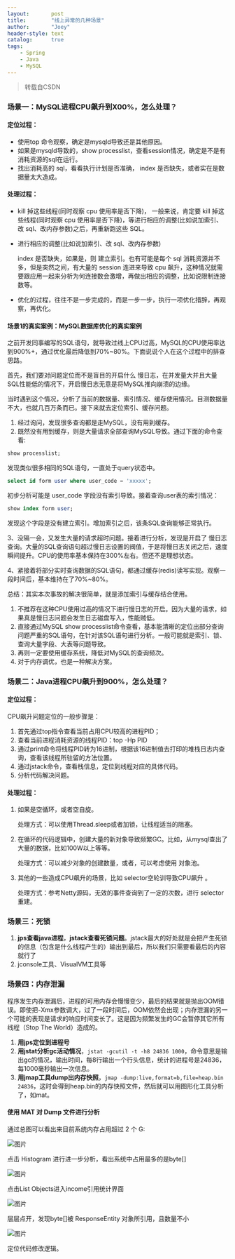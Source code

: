 ```yaml
---
layout:       post
title:        "线上异常的几种场景"
author:       "Joey"
header-style: text
catalog:      true
tags:
    - Spring
    - Java
    - MySQL
---
```


> 转载自CSDN

### **场景一：MySQL进程CPU飙升到X00%，怎么处理？**

#### **定位过程：**

- 使用top 命令观察，确定是mysqld导致还是其他原因。
- 如果是mysqld导致的，show processlist，查看session情况，确定是不是有消耗资源的sql在运行。
- 找出消耗高的 sql，看看执行计划是否准确， index 是否缺失，或者实在是数据量太大造成。

#### **处理过程：**

- kill 掉这些线程(同时观察 cpu 使用率是否下降)， 一般来说，肯定要 kill 掉这些线程(同时观察 cpu 使用率是否下降)，等进行相应的调整(比如说加索引、改 sql、改内存参数)之后，再重新跑这些 SQL。

- 进行相应的调整(比如说加索引、改 sql、改内存参数)

  index 是否缺失，如果是，则  建立索引。也有可能是每个 sql 消耗资源并不多，但是突然之间，有大量的 session 连进来导致 cpu 飙升，这种情况就需要跟应用一起来分析为何连接数会激增，再做出相应的调整，比如说限制连接数等。

- 优化的过程，往往不是一步完成的，而是一步一步，执行一项优化措辞，再观察，再优化。

#### 场景1的真实案例：MySQL数据库优化的真实案例

之前开发同事编写的SQL语句，就导致过线上CPU过高，MySQL的CPU使用率达到900%+，通过优化最后降低到70%~80%。下面说说个人在这个过程中的排查思路。

首先，我们要对问题定位而不是盲目的开启什么 慢日志，在并发量大并且大量SQL性能低的情况下，开启慢日志无意是将MySQL推向崩溃的边缘。

当时遇到这个情况，分析了当前的数据量、索引情况、缓存使用情况。目测数据量不大，也就几百万条而已。接下来就去定位索引、缓存问题。

1. 经过询问，发现很多查询都是走MySQL，没有用到缓存。
2. 既然没有用到缓存，则是大量请求全部查询MySQL导致。通过下面的命令查看:

```sql
show processlist;
```

发现类似很多相同的SQL语句，一直处于query状态中。

```sql
select id form user where user_code = 'xxxxx';
```

初步分析可能是 user_code 字段没有索引导致。接着查询user表的索引情况：

```sql
show index form user;
```

发现这个字段是没有建立索引。增加索引之后，该条SQL查询能够正常执行。

3、没隔一会，又发生大量的请求超时问题。接着进行分析，发现是开启了 慢日志查询。大量的SQL查询语句超过慢日志设置的阀值，于是将慢日志关闭之后，速度瞬间提升。CPU的使用率基本保持在300%左右。但还不是理想状态。

4、紧接着将部分实时查询数据的SQL语句，都通过缓存(redis)读写实现。观察一段时间后，基本维持在了70%~80%。

总结：其实本次事故的解决很简单，就是添加索引与缓存结合使用。

1. 不推荐在这种CPU使用过高的情况下进行慢日志的开启。因为大量的请求，如果真是慢日志问题会发生日志磁盘写入，性能贼低。
2. 直接通过MySQL show processlist命令查看，基本能清晰的定位出部分查询问题严重的SQL语句，在针对该SQL语句进行分析。一般可能就是索引、锁、查询大量字段、大表等问题导致。
3. 再则一定要使用缓存系统，降低对MySQL的查询频次。
4. 对于内存调优，也是一种解决方案。

### 场景二：Java进程CPU飙升到900%，怎么处理？

#### **定位过程：**

CPU飙升问题定位的一般步骤是：

1. 首先通过top指令查看当前占用CPU较高的进程PID；
2. 查看当前进程消耗资源的线程PID：top -Hp PID
3. 通过print命令将线程PID转为16进制，根据该16进制值去打印的堆栈日志内查询，查看该线程所驻留的方法位置。
4. 通过jstack命令，查看栈信息，定位到线程对应的具体代码。
5. 分析代码解决问题。

#### **处理过程：**

1. 如果是空循环，或者空自旋。

   处理方式：可以使用Thread.sleep或者加锁，让线程适当的阻塞。

2. 在循环的代码逻辑中，创建大量的新对象导致频繁GC。比如，从mysql查出了大量的数据，比如100W以上等等。

   处理方式：可以减少对象的创建数量，或者，可以考虑使用 对象池。

3. 其他的一些造成CPU飙升的场景，比如  selector空轮训导致CPU飙升 。

   处理方式：参考Netty源码，无效的事件查询到了一定的次数，进行 selector 重建。

### **场景三：死锁**

1. **jps查看java进程**，**jstack查看死锁问题**。jstack最大的好处就是会把产生死锁的信息（包含是什么线程产生的）输出到最后，所以我们只需要看最后的内容就行了
2. jconsole工具、VisualVM工具等

### **场景四：内存泄漏**

程序发生内存泄漏后，进程的可用内存会慢慢变少，最后的结果就是抛出OOM错误。即使把-Xmx参数调大，过了一段时间后，OOM依然会出现；内存泄漏的另一个可能的表现是请求的响应时间变长了。这是因为频繁发生的GC会暂停其它所有线程（Stop The World）造成的。

1. **用jps定位到进程号**
2. **用jstat分析gc活动情况**，`jstat -gcutil -t -h8 24836 1000`，命令意思是输出gc的情况，输出时间，每8行输出一个行头信息，统计的进程号是24836，每1000毫秒输出一次信息。
3. **用jmap工具dump出内存快照**，`jmap -dump:live,format=b,file=heap.bin 24836`，这时会得到heap.bin的内存快照文件，然后就可以用图形化工具分析了，如mat。
#### 使用 MAT 对 Dump 文件进行分析
通过总图可以看出来目前系统内存占用超过 2 个 G:

![图片]([https://mmbiz.qpic.cn/mmbiz_png/PocakShgoGEM1MbJZPQdoEn97icy4yPhMgA7DpvNXEKHsic0mDOHibS8ibNtjUrRNGLuSu9a8r33czuQQ6dfciciaoJw/640?wx_fmt=png&from=appmsg&tp=webp&wxfrom=5&wx_lazy=1&wx_co=1](https://note.youdao.com/yws/api/personal/file/WEB5b02669d68330ae8b507326684c7a745?method=download&shareKey=014dc0a7f082d57aca5780470b18657c))

点击 Histogram 进行进一步分析，看出系统中占用最多的是byte[]

![图片]([https://mmbiz.qpic.cn/mmbiz_png/PocakShgoGEM1MbJZPQdoEn97icy4yPhMkluHzeicJHEetR6AgRGtrrrvptE9V6n4JXZncHNNoSSUXFNSQhjd0Fg/640?wx_fmt=png&from=appmsg&tp=webp&wxfrom=5&wx_lazy=1&wx_co=1](https://note.youdao.com/yws/api/personal/file/WEB67ee906470f552fba7392bcd7dd5d679?method=download&shareKey=797a584d9907841f9436f8c212ae7f15))

点击List Objects进入income引用统计界面

![图片]([https://mmbiz.qpic.cn/mmbiz_png/PocakShgoGEM1MbJZPQdoEn97icy4yPhMJxhGaqPM6icLtxFrhprN3km6cuyHsVIjxHicNep4Uf476eaZVymE8MOw/640?wx_fmt=png&from=appmsg&tp=webp&wxfrom=5&wx_lazy=1&wx_co=1](https://note.youdao.com/yws/api/personal/file/WEB04d3e2952e8f041e114425740a2a4199?method=download&shareKey=3b138e1d60dda756add2d96e076c6ce7))

层层点开，发现byte[]被 ResponseEntity 对象所引用，且数量不小

![图片]([https://mmbiz.qpic.cn/mmbiz_png/PocakShgoGEM1MbJZPQdoEn97icy4yPhM5qR8iajpJB6qLmq3vA4Mpap7x1qZdBa57jUWGhiaKcztEKLOcaVRJa5Q/640?wx_fmt=png&from=appmsg&tp=webp&wxfrom=5&wx_lazy=1&wx_co=1](https://note.youdao.com/yws/api/personal/file/WEBb0f79204c1ade463480f29c2bc7e20fd?method=download&shareKey=cde4a3d28eb889350d5d2b7dd1e519d3))

定位代码修改逻辑。
